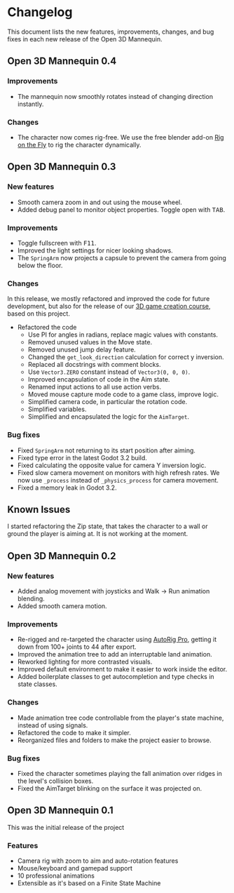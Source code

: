 # Changelog

This document lists the new features, improvements, changes, and bug fixes in each new release of the Open 3D Mannequin.

## Open 3D Mannequin 0.4

### Improvements

- The mannequin now smoothly rotates instead of changing direction instantly.

### Changes

- The character now comes rig-free. We use the free blender add-on [Rig on the Fly](https://gitlab.com/dypsloom/rigonthefly/) to rig the character dynamically.

## Open 3D Mannequin 0.3

### New features

- Smooth camera zoom in and out using the mouse wheel.
- Added debug panel to monitor object properties. Toggle open with <kbd>TAB</kbd>.

### Improvements

- Toggle fullscreen with <kbd>F11</kbd>.
- Improved the light settings for nicer looking shadows.
- The `SpringArm` now projects a capsule to prevent the camera from going below the floor.

### Changes

In this release, we mostly refactored and improved the code for future development, but also for the release of our [3D game creation course](https://gdquest.mavenseed.com/courses/code-a-professional-3d-character-with-godot), based on this project.

- Refactored the code
  - Use PI for angles in radians, replace magic values with constants.
  - Removed unused values in the Move state.
  - Removed unused jump delay feature.
  - Changed the `get_look_direction` calculation for correct y inversion.
  - Replaced all docstrings with comment blocks.
  - Use `Vector3.ZERO` constant instead of `Vector3(0, 0, 0)`.
  - Improved encapsulation of code in the Aim state.
  - Renamed input actions to all use action verbs.
  - Moved mouse capture mode code to a game class, improve logic.
  - Simplified camera code, in particular the rotation code.
  - Simplified variables.
  - Simplified and encapsulated the logic for the `AimTarget`.

### Bug fixes

- Fixed `SpringArm` not returning to its start position after aiming.
- Fixed type error in the latest Godot 3.2 build.
- Fixed calculating the opposite value for camera Y inversion logic.
- Fixed slow camera movement on monitors with high refresh rates. We now use `_process` instead of `_physics_process` for camera movement.
- Fixed a memory leak in Godot 3.2.

## Known Issues

I started refactoring the Zip state, that takes the character to a wall or
ground the player is aiming at. It is not working at the moment.

## Open 3D Mannequin 0.2

### New features

- Added analog movement with joysticks and Walk -> Run animation blending.
- Added smooth camera motion.

### Improvements

- Re-rigged and re-targeted the character using [AutoRig Pro](https://blendermarket.com/products/auto-rig-pro), getting it down from 100+ joints to 44 after export.
- Improved the animation tree to add an interruptable land animation.
- Reworked lighting for more contrasted visuals.
- Improved default environment to make it easier to work inside the editor.
- Added boilerplate classes to get autocompletion and type checks in state classes.

### Changes

- Made animation tree code controllable from the player's state machine, instead of using signals.
- Refactored the code to make it simpler.
- Reorganized files and folders to make the project easier to browse.

### Bug fixes

- Fixed the character sometimes playing the fall animation over ridges in the level's collision boxes.
- Fixed the AimTarget blinking on the surface it was projected on.

## Open 3D Mannequin 0.1

This was the initial release of the project

### Features

- Camera rig with zoom to aim and auto-rotation features
- Mouse/keyboard and gamepad support
- 10 professional animations
- Extensible as it's based on a Finite State Machine
